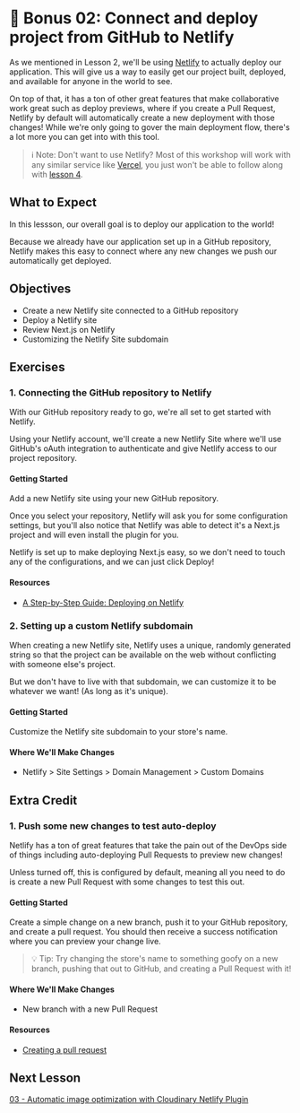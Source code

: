 # 📓 Bonus 02: Connect and deploy project from GitHub to Netlify

As we mentioned in Lesson 2, we'll be using [Netlify](https://netlify.com/) to actually deploy our application. This will give us a way to easily get our project built, deployed, and available for anyone in the world to see.

On top of that, it has a ton of other great features that make collaborative work great such as deploy previews, where if you create a Pull Request, Netlify by default will automatically create a new deployment with those changes! While we're only going to gover the main deployment flow, there's a lot more you can get into with this tool.

> ℹ️ Note: Don't want to use Netlify? Most of this workshop will work with any similar service like [Vercel](https://vercel.com/), you just won't be able to follow along with [lesson 4](https://github.com/colbyfayock/media-ecommerce-workshop/blob/main/lessons/04%20-%20Automatic%20image%20optimization%20with%20Cloudinary%20Netlify%20Plugin.md).

## What to Expect

In this lessson, our overall goal is to deploy our application to the world!

Because we already have our application set up in a GitHub repository, Netlify makes this easy to connect where any new changes we push our automatically get deployed.

## Objectives
* Create a new Netlify site connected to a GitHub repository
* Deploy a Netlify site
* Review Next.js on Netlify
* Customizing the Netlify Site subdomain

## Exercises

### 1. Connecting the GitHub repository to Netlify

With our GitHub repository ready to go, we're all set to get started with Netlify.

Using your Netlify account, we'll create a new Netlify Site where we'll use GitHub's oAuth integration to authenticate and give Netlify access to our project repository.

#### Getting Started

Add a new Netlify site using your new GitHub repository.

Once you select your repository, Netlify will ask you for some configuration settings, but you'll also notice that Netlify was able to detect it's a Next.js project and will even install the plugin for you.

Netlify is set up to make deploying Next.js easy, so we don't need to touch any of the configurations, and we can just click Deploy!

#### Resources
* [A Step-by-Step Guide: Deploying on Netlify](https://www.netlify.com/blog/2016/09/29/a-step-by-step-guide-deploying-on-netlify/)

### 2. Setting up a custom Netlify subdomain

When creating a new Netlify site, Netlify uses a unique, randomly generated string so that the project can be available on the web without conflicting with someone else's project.

But we don't have to live with that subdomain, we can customize it to be whatever we want! (As long as it's unique).

#### Getting Started

Customize the Netlify site subdomain to your store's name.

#### Where We'll Make Changes

* Netlify > Site Settings > Domain Management > Custom Domains

## Extra Credit

### 1. Push some new changes to test auto-deploy

Netlify has a ton of great features that take the pain out of the DevOps side of things including auto-deploying Pull Requests to preview new changes!

Unless turned off, this is configured by default, meaning all you need to do is create a new Pull Request with some changes to test this out.

#### Getting Started

Create a simple change on a new branch, push it to your GitHub repository, and create a pull request. You should then receive a success notification where you can preview your change live.

> 💡 Tip: Try changing the store's name to something goofy on a new branch, pushing that out to GitHub, and creating a Pull Request with it!

#### Where We'll Make Changes
* New branch with a new Pull Request

#### Resources
* [Creating a pull request](https://docs.github.com/en/github/collaborating-with-pull-requests/proposing-changes-to-your-work-with-pull-requests/creating-a-pull-request)

## Next Lesson

[03 - Automatic image optimization with Cloudinary Netlify Plugin](https://github.com/colbyfayock/media-ecommerce-workshop/blob/main/lessons/Bonus:%2003%20-%20Automatic%20image%20optimization%20with%20Cloudinary%20Netlify%20Plugin.md)
